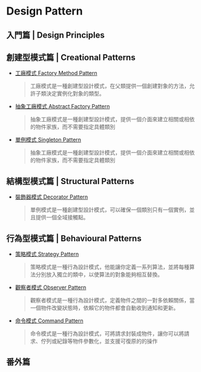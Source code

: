 # Design Pattern

## 入門篇 | Design Principles

## 創建型模式篇 | Creational Patterns

-   [工廠模式 Factory Method Pattern](./Factory%20Method%20Pattern/Factory%20Method%20Pattern.md)
    > 工廠模式是一種創建型設計模式，在父類提供一個創建對象的方法，允許子類決定實例化對象的類型。
-   [抽象工廠模式 Abstract Factory Pattern](./Abstract%20Factory%20Pattern/Abstract%20Factory%20Pattern.md)
    > 抽象工廠模式是一種創建型設計模式，提供一個介面來建立相關或相依的物件家族，而不需要指定具體類別
-   [單例模式 Singleton Pattern](./Singleton%20Pattern/Singleton%20Pattern.md)
    > 抽象工廠模式是一種創建型設計模式，提供一個介面來建立相關或相依的物件家族，而不需要指定具體類別

## 結構型模式篇 | Structural Patterns

-   [裝飾器模式 Decorator Pattern](./Decorator%20Pattern/Decorator%20Pattern.md)
    > 單例模式是一種創建型設計模式，可以確保一個類別只有一個實例，並且提供一個全域接觸點。

## 行為型模式篇 | Behavioural Patterns

-   [策略模式 Strategy Pattern](./Strategy%20Pattern/Strategy%20Pattern.md)
    > 策略模式是一種行為設計模式，他能讓你定義一系列算法，並將每種算法分別放入獨立的類中，以使算法的對象能夠相互替換。
-   [觀察者模式 Observer Pattern](./Observer%20Pattern/Observer%20Pattern.md)
    > 觀察者模式是一種行為設計模式，定義物件之間的一對多依賴關係，當一個物件改變狀態時，依賴它的物件都會自動收到通知和更新。
-   [命令模式 Command Pattern](./Command%20Pattern/Command%20Pattern.md)
    > 命令模式是一種行為設計模式，可將請求封裝成物件，讓你可以將請求、佇列或紀錄等物件參數化，並支援可復原的的操作

## 番外篇
